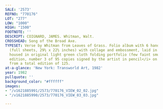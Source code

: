 ```yaml
---
SALE: '2573'
REFNO: "770176"
LOT: "277"
LOW: "1000"
HIGH: "1500"
FOOTNOTE: ''
DESCRIPT: COIGNARD, JAMES. Whitman, Walt.
CROSSHEAD: Song of the Broad Axe.
TYPESET: Verse by Whitman from Leaves of Grass. Folio album with 6 hand-colored etchings
  (full sheets, 29½ x 22½ inches) with collage and embossment, laid in loose as issued;
  housed in original light green cloth folding portfolio (few faint smudges). <i>Limited
  edition, number 3 of 95 copies signed by the artist in pencil</i> on the justification,
  from a total edition of 125.
at-a-glance: 'New York: Transworld Art, 1982'
year: 1982
pullquote: ''
background_color: "#ffffff"
images:
- "/v1621885991/2573/770176_VIEW_02_02.jpg"
- "/v1621885990/2573/770176_VIEW_03_03.jpg"

---
```

